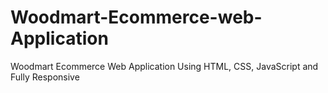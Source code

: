 # Woodmart-Ecommerce-web-Application
Woodmart Ecommerce Web Application Using HTML, CSS, JavaScript and Fully Responsive
